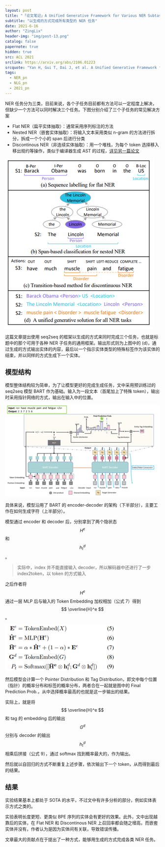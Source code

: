 ```yaml
---
layout: post
title: "「论文笔记」A Unified Generative Framework for Various NER Subtasks"
subtitle: "以生成的方式完成所有类型的 NER 任务"
date: 2021-6-16
author: "ZingLix"
header-img: "img/post-13.png"
catalog: false
papernote: true
hidden: true
src: ACL 2021
srclink: https://arxiv.org/abs/2106.01223
srcquote: "Yan H, Gui T, Dai J, et al. A Unified Generative Framework for Various NER Subtasks[J]. arXiv preprint arXiv:2106.01223, 2021."
tags:
  - NER_pn
  - NLG_pn
  - 2021_pn
---
```


NER 任务分为三类，目前来说，各个子任务目前都有方法可以一定程度上解决，但缺少一个方法可以同时解决三个任务。下图分别介绍了三个子任务的常见解决方案

- Flat NER（扁平实体抽取）：通常采用序列标注的方法
- Nested NER（嵌套实体抽取）：将输入文本采用类似 n-gram 的方法进行拆分，拆成一个个小的 span 后进行分类
- Discontinous NER（非连续实体抽取）：用一个堆栈，为每个 token 选择移入移出规约等操作，类似于编译器生成 AST 的过程，[详见另一篇论文](/2020/07/29/papernote-acl-2020-520/)

![](/img/papernote/arxiv/2106.01223/1.png)

这篇文章提出使用 seq2seq 的框架以生成的方式来同时完成三个任务，也就是标题中的那个可用于各种 NER 子任务的通用框架。输出形式则为上图中的 (d)，通过生成的方式输出实体的内容，最后以一个指示实体类型的特殊标签作为该实体的结束，并以同样的方式生成下一个实体。

## 模型结构

模型整体结构较为简单，为了让模型更好的完成生成任务，文中采用预训练过的 seq2seq 模型 BART 作为基础。输入为一段文本（首尾加上了特殊 token），输出时采用指针网络的方式，输出在输入中的位置。

![](/img/papernote/arxiv/2106.01223/2.png)

具体来说，模型沿用了 BART 的 encoder-decoder 的架构（下半部分），主要工作在如何生成字符（上半部分）。

模型通过 encoder 和 decoder 后，分别拿到了两个隐状态 $$ H^e $$ 和 $$ h_t^d $$。

> 实际中，index 并不能直接输入 decoder，所以解码器中还进行了一步 index2token，以 token 的方式输入

之后作者将 $$ H^e $$ 通过一层 MLP 后与输入的 Token Embedding 加权相加（公式 7）得到 $$ \overline{H}^e $$。

![](/img/papernote/arxiv/2106.01223/3.png)

然后模型会计算一个 Pointer Distribution 和 Tag Distribution，即文中每个位置（指针）的概率分布和标签的概率分布，两者合在一起就是图中的 Final Prediction Prob.，从中选择概率最高的也就是这一步输出的结果。

实际上，就是将 $$ \overline{H}^e $$ 和 tag 的 embedding 后的输出 $$ G^d $$ 分别与 decoder 的输出 $$ h_t^d $$ 相乘后拼接（公式 9），通过 softmax 找到概率最大的，作为输出。

然后就以自回归的方式不断重复上述步骤，依次输出下一个 token，从而得到最后的结果。

## 结果

实验结果基本上都处于 SOTA 的水平，不过文中有许多分析的部分，例如实体表示方式之类的。

实验表明长度更短、更类似 BPE 序列的实体会有更好的效果。此外，文中出现越靠后的实体，在 Flat NER 和 Discontinous NER 上召回率都会随之增高，而嵌套实体并没有，作者认为是因为实体间有关联，导致错误传播。

文章最大的贡献点在于提出了一种方式，能够用生成的方式完成各类 NER 任务。